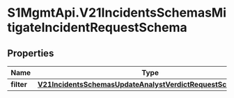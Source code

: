 # S1MgmtApi.V21IncidentsSchemasMitigateIncidentRequestSchema

## Properties
Name | Type | Description | Notes
------------ | ------------- | ------------- | -------------
**filter** | [**V21IncidentsSchemasUpdateAnalystVerdictRequestSchemaFilter**](V21IncidentsSchemasUpdateAnalystVerdictRequestSchemaFilter.md) |  | 


